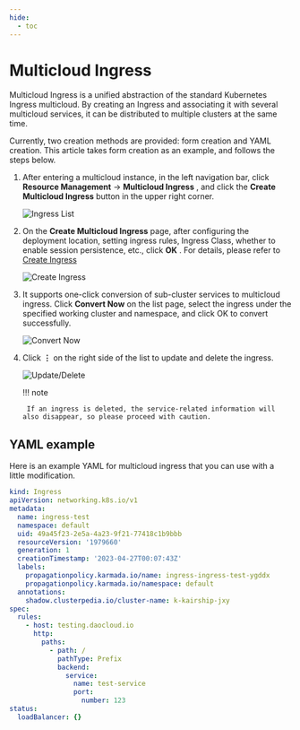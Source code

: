 ```yaml
---
hide:
  - toc
---
```


# Multicloud Ingress

Multicloud Ingress is a unified abstraction of the standard Kubernetes Ingress multicloud. By creating an Ingress and associating it with several multicloud services, it can be distributed to multiple clusters at the same time.

Currently, two creation methods are provided: form creation and YAML creation. This article takes form creation as an example, and follows the steps below.

1. After entering a multicloud instance, in the left navigation bar, click __Resource Management__ -> __Multicloud Ingress__ , and click the __Create Multicloud Ingress__ button in the upper right corner.

    ![Ingress List](https://docs.daocloud.io/daocloud-docs-images/docs/en/docs/kairship/images/create-ingress01.png)

2. On the __Create Multicloud Ingress__ page, after configuring the deployment location, setting ingress rules, Ingress Class, whether to enable session persistence, etc., click __OK__ . For details, please refer to [Create Ingress](../../kpanda/user-guide/network/create-ingress.md)

    ![Create Ingress](https://docs.daocloud.io/daocloud-docs-images/docs/en/docs/kairship/images/create-ingress02.png)

3. It supports one-click conversion of sub-cluster services to multicloud ingress. Click __Convert Now__ on the list page, select the ingress under the specified working cluster and namespace, and click OK to convert successfully.

    ![Convert Now](https://docs.daocloud.io/daocloud-docs-images/docs/en/docs/kairship/images/create-ingress03.png)

4. Click __⋮__ on the right side of the list to update and delete the ingress.

    ![Update/Delete](https://docs.daocloud.io/daocloud-docs-images/docs/en/docs/kairship/images/create-ingress04.png)

    !!! note

        If an ingress is deleted, the service-related information will also disappear, so please proceed with caution.

## YAML example

Here is an example YAML for multicloud ingress that you can use with a little modification.

```yaml
kind: Ingress
apiVersion: networking.k8s.io/v1
metadata:
  name: ingress-test
  namespace: default
  uid: 49a45f23-2e5a-4a23-9f21-77418c1b9bbb
  resourceVersion: '1979660'
  generation: 1
  creationTimestamp: '2023-04-27T00:07:43Z'
  labels:
    propagationpolicy.karmada.io/name: ingress-ingress-test-ygddx
    propagationpolicy.karmada.io/namespace: default
  annotations:
    shadow.clusterpedia.io/cluster-name: k-kairship-jxy
spec:
  rules:
    - host: testing.daocloud.io
      http:
        paths:
          - path: /
            pathType: Prefix
            backend:
              service:
                name: test-service
                port:
                  number: 123
status:
  loadBalancer: {}
```
